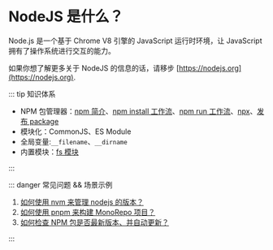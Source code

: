 # NodeJS 是什么？

Node.js 是一个基于 Chrome V8 引擎的 JavaScript 运行时环境，让 JavaScript 拥有了操作系统进行交互的能力。

如果你想了解更多关于 NodeJS 的信息的话，请移步 [https://nodejs.org](https://nodejs.org).

::: tip 知识体系

- NPM 包管理器：[npm 简介](./npm/index.md)、[npm install 工作流](./npm/install.md)、[npm run 工作流](./npm/run.md)、[npx](./npm/npx.md)、[发布 package](./npm/publish.md)
- 模块化：CommonJS、ES Module
- 全局变量:`__filename`、`__dirname`
- 内置模块：[fs 模块](./module/fs.md)

:::

::: danger 常见问题 && 场景示例

1. [如何使用 nvm 来管理 nodejs 的版本？](./nvm.md)
2. [如何使用 pnpm 来构建 MonoRepo 项目？](./npm/monorepo.md)
3. [如何检查 NPM 包是否最新版本、并自动更新？](./npm/check-latest.md)

:::
